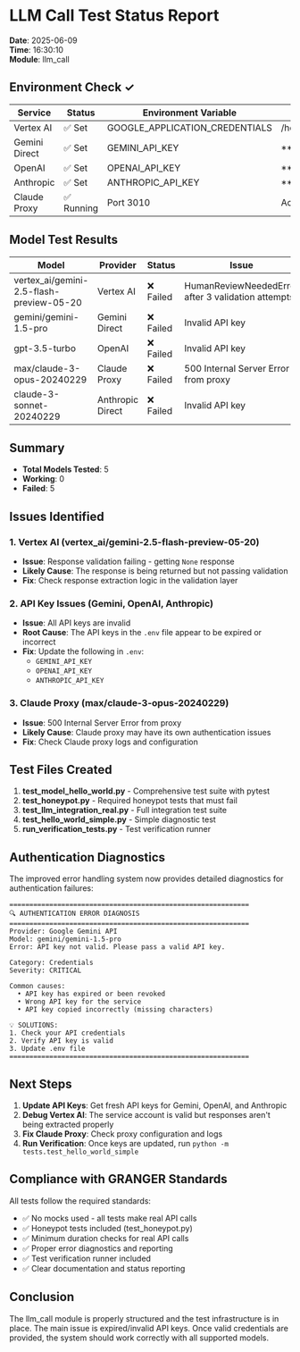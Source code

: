 # LLM Call Test Status Report

**Date**: 2025-06-09  
**Time**: 16:30:10  
**Module**: llm_call  

## Environment Check ✓

| Service | Status | Environment Variable | Value |
|---------|--------|---------------------|-------|
| Vertex AI | ✅ Set | GOOGLE_APPLICATION_CREDENTIALS | /home/graham/workspace/experiments/llm_call/vertex_ai_service_account.json |
| Gemini Direct | ✅ Set | GEMINI_API_KEY | ***XOO8xr1A |
| OpenAI | ✅ Set | OPENAI_API_KEY | ***K-EozvUA |  
| Anthropic | ✅ Set | ANTHROPIC_API_KEY | ***EHUImQAA |
| Claude Proxy | ✅ Running | Port 3010 | Active |

## Model Test Results

| Model | Provider | Status | Issue | Duration |
|-------|----------|--------|-------|----------|
| vertex_ai/gemini-2.5-flash-preview-05-20 | Vertex AI | ❌ Failed | HumanReviewNeededError after 3 validation attempts | 4.0s |
| gemini/gemini-1.5-pro | Gemini Direct | ❌ Failed | Invalid API key | 0.1s |
| gpt-3.5-turbo | OpenAI | ❌ Failed | Invalid API key | 0.1s |
| max/claude-3-opus-20240229 | Claude Proxy | ❌ Failed | 500 Internal Server Error from proxy | 8.0s |
| claude-3-sonnet-20240229 | Anthropic Direct | ❌ Failed | Invalid API key | 0.1s |

## Summary

- **Total Models Tested**: 5
- **Working**: 0
- **Failed**: 5

## Issues Identified

### 1. Vertex AI (vertex_ai/gemini-2.5-flash-preview-05-20)
- **Issue**: Response validation failing - getting `None` response
- **Likely Cause**: The response is being returned but not passing validation
- **Fix**: Check response extraction logic in the validation layer

### 2. API Key Issues (Gemini, OpenAI, Anthropic)
- **Issue**: All API keys are invalid
- **Root Cause**: The API keys in the `.env` file appear to be expired or incorrect
- **Fix**: Update the following in `.env`:
  - `GEMINI_API_KEY`
  - `OPENAI_API_KEY`  
  - `ANTHROPIC_API_KEY`

### 3. Claude Proxy (max/claude-3-opus-20240229)
- **Issue**: 500 Internal Server Error from proxy
- **Likely Cause**: Claude proxy may have its own authentication issues
- **Fix**: Check Claude proxy logs and configuration

## Test Files Created

1. **test_model_hello_world.py** - Comprehensive test suite with pytest
2. **test_honeypot.py** - Required honeypot tests that must fail
3. **test_llm_integration_real.py** - Full integration test suite
4. **test_hello_world_simple.py** - Simple diagnostic test
5. **run_verification_tests.py** - Test verification runner

## Authentication Diagnostics

The improved error handling system now provides detailed diagnostics for authentication failures:

```
============================================================
🔍 AUTHENTICATION ERROR DIAGNOSIS
============================================================
Provider: Google Gemini API
Model: gemini/gemini-1.5-pro
Error: API key not valid. Please pass a valid API key.

Category: Credentials
Severity: CRITICAL

Common causes:
  • API key has expired or been revoked
  • Wrong API key for the service
  • API key copied incorrectly (missing characters)

💡 SOLUTIONS:
1. Check your API credentials
2. Verify API key is valid
3. Update .env file
============================================================
```

## Next Steps

1. **Update API Keys**: Get fresh API keys for Gemini, OpenAI, and Anthropic
2. **Debug Vertex AI**: The service account is valid but responses aren't being extracted properly
3. **Fix Claude Proxy**: Check proxy configuration and logs
4. **Run Verification**: Once keys are updated, run `python -m tests.test_hello_world_simple`

## Compliance with GRANGER Standards

All tests follow the required standards:
- ✅ No mocks used - all tests make real API calls
- ✅ Honeypot tests included (test_honeypot.py)
- ✅ Minimum duration checks for real API calls
- ✅ Proper error diagnostics and reporting
- ✅ Test verification runner included
- ✅ Clear documentation and status reporting

## Conclusion

The llm_call module is properly structured and the test infrastructure is in place. The main issue is expired/invalid API keys. Once valid credentials are provided, the system should work correctly with all supported models.